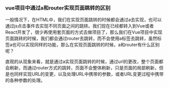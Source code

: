 ### vue项目中通过a和router实现页面跳转的区别

一般情况下，在HTML中，我们在实现页面跳转的时候都会通过a去实现，也可以通过js点击事件去实现不同页面之间的跳转。我们现在已经都转入到Vue或者React开发了，很少再使用套页面的方式去做项目了，那么我们在Vue项目中实现页面跳转的时候，我们都会通过router去跳转，而不会使用a标签去跳转，虽然标签a也可以实现同样的功能，那么在实现页面跳转的时候，a和router有什么区别呢？

直观的从现象来看，就是通过a实现页面跳转的时候，通过url的更改，整个页面都会刷新，而通过router方式的跳转，页面不会整体刷新，只是页面的局部刷新，但是也同样实现URL的变更，以及处理URL中携带的参数，或者URL变更过程中携带的各种参数的处理。